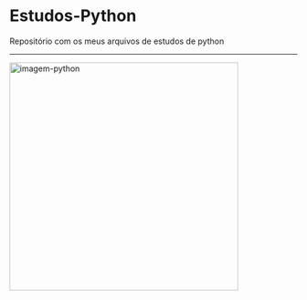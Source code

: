 # Estudos-Python
Repositório com os meus arquivos de estudos de python
<hr>
<img src ="https://miro.medium.com/max/1400/1*ycIMlwgwicqlO6PcFRA-Iw.png" alt="imagem-python" height="400px">
